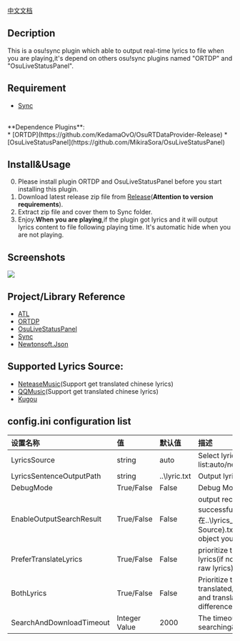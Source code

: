 [中文文档](./README.MD)

Decription
---
This is a osu!sync plugin which able to output real-time lyrics to file when you are playing,it's depend on others osu!sync plugins named "ORTDP" and "OsuLiveStatusPanel".

Requirement 
---
* [Sync](https://github.com/OsuSync/Sync)
<br>
**Dependence Plugins**:
<br>
* [ORTDP](https://github.com/KedamaOvO/OsuRTDataProvider-Release)
* [OsuLiveStatusPanel](https://github.com/MikiraSora/OsuLiveStatusPanel)

Install&Usage
---
0. Please install plugin ORTDP and OsuLiveStatusPanel before you start installing this plugin. 
1. Download latest release zip file from [Release](https://github.com/OsuSync/LyricDisplayerPlugin/releases)(**Attention to version requirements**).
2. Extract zip file and cover them to Sync folder.
3. Enjoy.**When you are playing**,if the plugin got lyrics and it will output lyrics content to file following playing time. It's automatic hide when you are not playing.

Screenshots
---
![](https://puu.sh/zksKs/e88b63560f.png)

Project/Library Reference
---
* [ATL](https://github.com/Zeugma440/atldotnet)
* [ORTDP](https://github.com/KedamaOvO/OsuRTDataProvider-Release)
* [OsuLiveStatusPanel](https://github.com/MikiraSora/OsuLiveStatusPanel)
* [Sync](https://github.com/OsuSync/Sync)
* [Newtonsoft.Json](https://github.com/JamesNK/Newtonsoft.Json)

Supported Lyrics Source:
---
* [NeteaseMusic](http://music.163.com/)(Support get translated chinese lyrics)
* [QQMusic](https://y.qq.com/)(Support get translated chinese lyrics)
* [Kugou](http://www.kugou.com/)

config.ini configuration list
<br>
---
| 设置名称     | 值|默认值| 描述|
|:---------|:---------|:---------|:-------|
|LyricsSource|string|auto|Select lyrics source(selectable list:auto/netease/qqmusic/kugou)|
|LyricsSentenceOutputPath|string|..\lyric.txt|Output lyrics file path|
|DebugMode|True/False|False|Debug Mode|
|EnableOutputSearchResult|True/False|False|output records which get lyrics successfully(输出在..\lyrics_cache\\{Lyrics Source}.txt,Each line is json object you can parse it directly)|
|PreferTranslateLyrics|True/False|False|prioritize to select translated lyrics(if not found and try to get raw lyrics)|
|BothLyrics|True/False|False|Prioritize to select both translated/raw lyrics(Raw lyrics and translated lyrics are difference line)|
|SearchAndDownloadTimeout|Integer Value|2000|The timeout value(ms) of searching&downloading lyrics|

